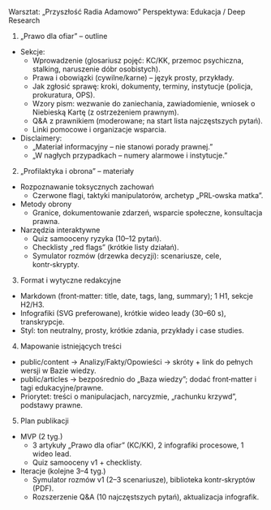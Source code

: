 Warsztat: „Przyszłość Radia Adamowo”
Perspektywa: Edukacja / Deep Research

1. „Prawo dla ofiar” – outline
- Sekcje:
  - Wprowadzenie (glosariusz pojęć: KC/KK, przemoc psychiczna, stalking, naruszenie dóbr osobistych).
  - Prawa i obowiązki (cywilne/karne) – język prosty, przykłady.
  - Jak zgłosić sprawę: kroki, dokumenty, terminy, instytucje (policja, prokuratura, OPS).
  - Wzory pism: wezwanie do zaniechania, zawiadomienie, wniosek o Niebieską Kartę (z ostrzeżeniem prawnym).
  - Q&amp;A z prawnikiem (moderowane; na start lista najczęstszych pytań).
  - Linki pomocowe i organizacje wsparcia.
- Disclaimery:
  - „Materiał informacyjny – nie stanowi porady prawnej.”
  - „W nagłych przypadkach – numery alarmowe i instytucje.”

2. „Profilaktyka i obrona” – materiały
- Rozpoznawanie toksycznych zachowań
  - Czerwone flagi, taktyki manipulatorów, archetyp „PRL‑owska matka”.
- Metody obrony
  - Granice, dokumentowanie zdarzeń, wsparcie społeczne, konsultacja prawna.
- Narzędzia interaktywne
  - Quiz samooceny ryzyka (10–12 pytań).
  - Checklisty „red flags” (krótkie listy działań).
  - Symulator rozmów (drzewka decyzji): scenariusze, cele, kontr‑skrypty.

3. Format i wytyczne redakcyjne
- Markdown (front‑matter: title, date, tags, lang, summary); 1 H1, sekcje H2/H3.
- Infografiki (SVG preferowane), krótkie wideo leady (30–60 s), transkrypcje.
- Styl: ton neutralny, prosty, krótkie zdania, przykłady i case studies.

4. Mapowanie istniejących treści
- public/content → Analizy/Fakty/Opowieści → skróty + link do pełnych wersji w Bazie wiedzy.
- public/articles → bezpośrednio do „Baza wiedzy”; dodać front‑matter i tagi edukacyjne/prawne.
- Priorytet: treści o manipulacjach, narcyzmie, „rachunku krzywd”, podstawy prawne.

5. Plan publikacji
- MVP (2 tyg.)
  - 3 artykuły „Prawo dla ofiar” (KC/KK), 2 infografiki procesowe, 1 wideo lead.
  - Quiz samooceny v1 + checklisty.
- Iteracje (kolejne 3–4 tyg.)
  - Symulator rozmów v1 (2–3 scenariusze), biblioteka kontr‑skryptów (PDF).
  - Rozszerzenie Q&amp;A (10 najczęstszych pytań), aktualizacja infografik.
